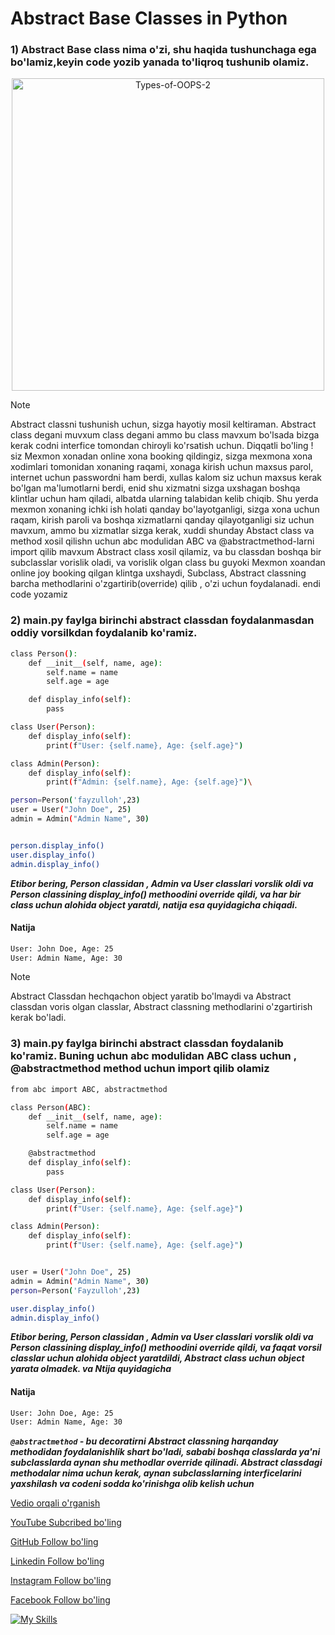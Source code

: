 # Abstract Base Classes in Python

### 1) Abstract Base class nima o'zi, shu haqida tushunchaga ega bo'lamiz,keyin code yozib yanada to'liqroq tushunib olamiz.

<p align="center">
<img alt="Types-of-OOPS-2" height="500" src="https://media.geeksforgeeks.org/wp-content/uploads/20230818181616/Types-of-OOPS-2.gif" width="500">
</p>


> [!NOTE]
Abstract classni tushunish uchun, sizga hayotiy mosil keltiraman. Abstract class degani muvxum class degani ammo  bu class mavxum bo'lsada bizga kerak codni interfice tomondan chiroyli ko'rsatish uchun. Diqqatli bo'ling ! siz
Mexmon xonadan online xona booking qildingiz, sizga mexmona xona xodimlari tomonidan xonaning raqami, xonaga kirish uchun maxsus parol, internet uchun passwordni ham berdi, xullas kalom siz uchun maxsus kerak bo'lgan ma'lumotlarni berdi,
enid shu xizmatni sizga uxshagan boshqa  klintlar uchun ham qiladi, albatda ularning talabidan kelib chiqib. Shu yerda mexmon xonaning ichki ish holati qanday bo'layotganligi, sizga xona uchun raqam, kirish paroli va boshqa xizmatlarni qanday qilayotganligi
siz uchun mavxum, ammo bu xizmatlar sizga kerak, xuddi shunday Abstact class va method xosil qilishn uchun abc modulidan ABC va @abstractmethod-larni import qilib mavxum Abstract class xosil qilamiz, va bu  classdan boshqa bir subclasslar vorislik oladi,
va vorislik olgan class bu guyoki Mexmon xoandan online joy booking qilgan klintga uxshaydi, Subclass, Abstract classning barcha methodlarini o'zgartirib(override) qilib , o'zi uchun foydalanadi.
endi code yozamiz


### 2) main.py faylga birinchi abstract classdan foydalanmasdan oddiy vorsilkdan foydalanib ko'ramiz.

```sh
class Person():
    def __init__(self, name, age):
        self.name = name
        self.age = age

    def display_info(self):
        pass

class User(Person):
    def display_info(self):
        print(f"User: {self.name}, Age: {self.age}")

class Admin(Person):
    def display_info(self):
        print(f"Admin: {self.name}, Age: {self.age}")\

person=Person('fayzulloh',23)
user = User("John Doe", 25)
admin = Admin("Admin Name", 30)


person.display_info()
user.display_info()
admin.display_info()
```
***Etibor bering, Person classidan , Admin va User classlari vorslik oldi va Person classining display_info() methoodini override qildi, va har bir class uchun alohida object yaratdi,
natija esa quyidagicha chiqadi.***

#### Natija
```sh
User: John Doe, Age: 25
User: Admin Name, Age: 30
```


> [!NOTE]
Abstract Classdan hechqachon object yaratib bo'lmaydi va Abstract classdan voris olgan classlar, Abstract classning methodlarini o'zgartirish kerak bo'ladi.
> 

### 3) main.py faylga birinchi abstract classdan foydalanib ko'ramiz. Buning uchun abc modulidan ABC class uchun , @abstractmethod method uchun import qilib olamiz


```sh
from abc import ABC, abstractmethod

class Person(ABC):
    def __init__(self, name, age):
        self.name = name
        self.age = age

    @abstractmethod
    def display_info(self):
        pass

class User(Person):
    def display_info(self):
        print(f"User: {self.name}, Age: {self.age}")

class Admin(Person):
    def display_info(self):
        print(f"User: {self.name}, Age: {self.age}")


user = User("John Doe", 25)
admin = Admin("Admin Name", 30)
person=Person('Fayzulloh',23)

user.display_info()
admin.display_info()

```
***Etibor bering, Person classidan , Admin va User classlari vorslik oldi va Person classining display_info() methoodini override qildi, va faqat vorsil classlar  uchun alohida object yaratdildi,
Abstract class uchun object yarata olmadek. va Ntija quyidagicha***

#### Natija
```sh
User: John Doe, Age: 25
User: Admin Name, Age: 30
```

***`@abstractmethod` - bu decoratirni Abstract classning harqanday methodidan foydalanishlik shart bo'ladi, 
sababi boshqa classlarda ya'ni subclasslarda aynan shu methodlar override qilinadi. Abstract classdagi methodalar nima uchun kerak, aynan subclasslarning interficelarini yaxshilash va codeni sodda ko'rinishga olib kelish uchun***




[Vedio orqali o'rganish](https://www.youtube.com/@webmaster_py)

[YouTube Subcribed bo'ling](https://www.youtube.com/@webmaster_py)

[GitHub Follow bo'ling](https://github.com/fayzullohblog) 

[Linkedin Follow bo'ling](https://www.linkedin.com/in/fayzullohblog/) 

[Instagram Follow bo'ling](https://www.instagram.com/fayzullohblog/)

[Facebook Follow bo'ling](https://www.facebook.com/fayzullohblog/) 



[![My Skills](https://skillicons.dev/icons?i=python,django,postgresql,git,aws,html,css)](https://skillicons.dev)

